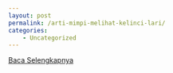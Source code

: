 ```yaml
---
layout: post
permalink: /arti-mimpi-melihat-kelinci-lari/
categories:
    - Uncategorized
---
```


[Baca Selengkapnya](/07)